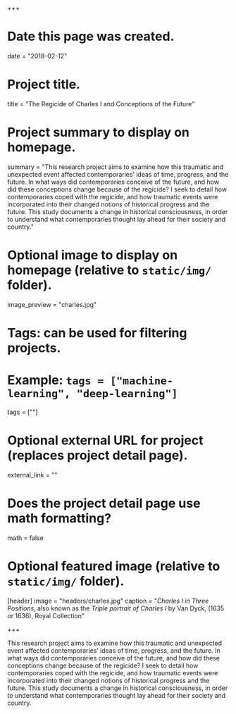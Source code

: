 +++
# Date this page was created.
date = "2018-02-12"

# Project title.
title = "The Regicide of Charles I and Conceptions of the Future"

# Project summary to display on homepage.
summary = "This research project aims to examine how this traumatic and unexpected event affected contemporaries’ ideas of time, progress, and the future. In what ways did contemporaries conceive of the future, and how did these conceptions change because of the regicide? I seek to detail how contemporaries coped with the regicide, and how traumatic events were incorporated into their changed notions of historical progress and the future. This study documents a change in historical consciousness, in order to understand what contemporaries thought lay ahead for their society and country."

# Optional image to display on homepage (relative to `static/img/` folder).
image_preview = "charles.jpg"

# Tags: can be used for filtering projects.
# Example: `tags = ["machine-learning", "deep-learning"]`
 tags = [""]

# Optional external URL for project (replaces project detail page).
external_link = ""

# Does the project detail page use math formatting?
math = false

# Optional featured image (relative to `static/img/` folder).
[header]
image = "headers/charles.jpg"
caption = "*Charles I in Three Positions*, also known as the *Triple portrait of Charles I* by Van Dyck, (1635 or 1636), Royal Collection"

+++

This research project aims to examine how this traumatic and unexpected event affected contemporaries’ ideas of time, progress, and the future. In what ways did contemporaries conceive of the future, and how did these conceptions change because of the regicide? I seek to detail how contemporaries coped with the regicide, and how traumatic events were incorporated into their changed notions of historical progress and the future. This study documents a change in historical consciousness, in order to understand what contemporaries thought lay ahead for their society and country.
